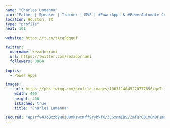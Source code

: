 ```yaml
---
name: "Charles Lamanna"
bio: "Father | Speaker | Trainer | MVP | #PowerApps & #PowerAutomate Community Super User | YouTuber Right-pointing triangle http://youtube.com/c/rezadorrani | Learn - Share - Clockwise rightwards and leftwards open circle arrows"
location: Houston, TX
type: "profile"
heat: 101

website: https://t.co/tAcqSdqguf

twitter:
  username: rezadorrani
  url: https://twitter.com/rezadorrani
  followers: 8964

topics:
  - Power Apps

images:
  - url: https://pbs.twimg.com/profile_images/1063114045270777856/qeT-jpWr_400x400.jpg
    width: 400
    height: 400
    isCached: true
    title: "Charles Lamanna"

secured: "epzrfv4JoQxzbyHUiU8mkswxmff9rybkfX/3LGxnmIBS/ZmfQrG01mGh8F1mqVRxZqvzBFNIxOR2L1lvMWbgM5Y0irDCwY7NzLjNg4RnhVJV2c4NfuE19Ijps829eOo9r3WEa1Rs4+f53VNlyWkF7kXun8hDHiPlq+EXuy8XBbphSaV3utV3/O3S6LYjk7RmaL9YO/Gk0lSA3WrTvn36OIi23VXXyQTCWxYE5Xw/qtd19JiV8oEhVHZj1tpNE8XaB7rPWM369bvGYwpi5xG06R6u3UpT2WJXqn51ABdr16U8sf5qAVGKyuu9d3ANciGNJWV91Vx0NSFy6gljOC1RPtbdJnju1nUdXoxderZdZhx70hdHsiD029cbPm8yhbnZ0aEF8aM4mFgUZ4wyM8ogsz+QlrJY/C0jrK0nXbJu3ME=;wkp89JC4wPNP6iL0HQ4+UQ=="
---
```


